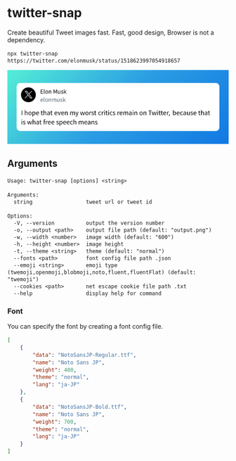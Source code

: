 # twitter-snap

Create beautiful Tweet images fast.
Fast, good design, Browser is not a dependency.

```shell
npx twitter-snap https://twitter.com/elonmusk/status/1518623997054918657
```

![image](./docs/img/output.png)

## Arguments

```shell
Usage: twitter-snap [options] <string>

Arguments:
  string                 tweet url or tweet id

Options:
  -V, --version          output the version number
  -o, --output <path>    output file path (default: "output.png")
  -w, --width <number>   image width (default: "600")
  -h, --height <number>  image height
  -t, --theme <string>   theme (default: "normal")
  --fonts <path>         font config file path .json
  --emoji <string>       emoji type (twemoji,openmoji,blobmoji,noto,fluent,fluentFlat) (default: "twemoji")
  --cookies <path>       net escape cookie file path .txt
  --help                 display help for command
```

### Font

You can specify the font by creating a font config file.

```json
[
    {
        "data": "NotoSansJP-Regular.ttf",
        "name": "Noto Sans JP",
        "weight": 400,
        "theme": "normal",
        "lang": "ja-JP"
    },
    {
        "data": "NotoSansJP-Bold.ttf",
        "name": "Noto Sans JP",
        "weight": 700,
        "theme": "normal",
        "lang": "ja-JP"
    }
]
```
